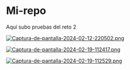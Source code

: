 # Mi-repo

Aquí subo pruebas del reto 2

[![Captura-de-pantalla-2024-02-12-220502.png](https://i.postimg.cc/pdjSfmD4/Captura-de-pantalla-2024-02-12-220502.png)](https://postimg.cc/7CxXDYtn)

[![Captura-de-pantalla-2024-02-19-112417.png](https://i.postimg.cc/wT7H4Vr6/Captura-de-pantalla-2024-02-19-112417.png)](https://postimg.cc/ZCt1CrZg)

[![Captura-de-pantalla-2024-02-19-112529.png](https://i.postimg.cc/W3bxFpL2/Captura-de-pantalla-2024-02-19-112529.png)](https://postimg.cc/XZmstbYh)
